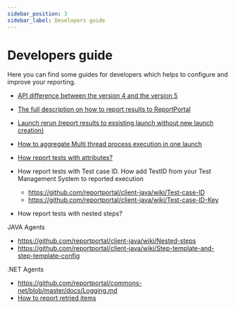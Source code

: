 ```yaml
---
sidebar_position: 3
sidebar_label: Developers guide
---
```


# Developers guide

Here you can find some guides for developers which helps to configure and improve your reporting.
 
* [API difference between the version 4 and the version 5](https://github.com/reportportal/documentation/blob/master/src/md/src/DevGuides/api-differences.md)


* [The full description on how to report results to ReportPortal](https://github.com/reportportal/documentation/blob/master/src/md/src/DevGuides/reporting.md)


* [Launch rerun (report results to exsisting launch without new launch creation)](https://github.com/reportportal/documentation/blob/master/src/md/src/DevGuides/rerun.md)


* [How to aggregate Multi thread process execution in one launch](https://github.com/reportportal/client-java/wiki/How-to-aggregate-Multi-thread-process-execution-in-one-launch)


* [How report tests with attributes?](https://github.com/reportportal/client-java/wiki/Test-item-attributes)


* How report tests with Test case ID. How add TestID from your Test Management System to reported execution
  * https://github.com/reportportal/client-java/wiki/Test-case-ID
  * https://github.com/reportportal/client-java/wiki/Test-case-ID-Key



* How report tests with nested steps?

JAVA Agents
  * https://github.com/reportportal/client-java/wiki/Nested-steps
  * https://github.com/reportportal/client-java/wiki/Step-template-and-step-template-config
  
  .NET Agents
 * https://github.com/reportportal/commons-net/blob/master/docs/Logging.md
* [How to report retried items](https://github.com/reportportal/documentation/blob/master/src/md/src/DevGuides/retries.md)
